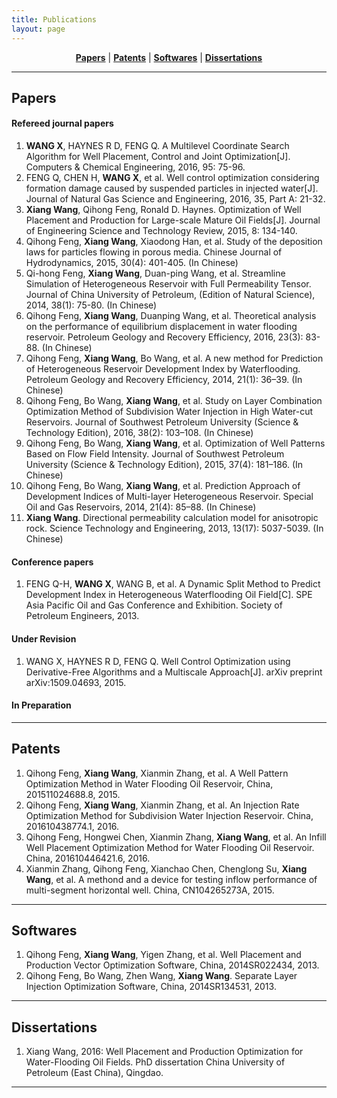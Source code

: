 ```yaml
---
title: Publications
layout: page
---
```


<p align="center">
    <b><a href="#papers">Papers</a></b>
    |
    <b><a href="#patents">Patents</a></b>
	|
    <b><a href="#softwares">Softwares</a></b>
	|
    <b><a href="#dissertations">Dissertations</a></b>
</p>

---

## Papers

#### Refereed journal papers  

1. **WANG X**, HAYNES R D, FENG Q. A Multilevel Coordinate Search Algorithm for Well Placement, Control and Joint Optimization[J]. Computers & Chemical Engineering, 2016, 95: 75-96.
2. FENG Q, CHEN H, **WANG X**, et al. Well control optimization considering formation damage caused by suspended particles in injected water[J]. Journal of Natural Gas Science and Engineering, 2016, 35, Part A: 21-32.
3. **Xiang Wang**, Qihong Feng, Ronald D. Haynes. Optimization of Well Placement and Production for Large-scale Mature Oil Fields[J]. Journal of Engineering Science and Technology Review, 2015, 8: 134-140.
4. Qihong Feng, **Xiang Wang**, Xiaodong Han, et al. Study of the deposition laws for particles flowing in porous media. Chinese Journal of Hydrodynamics, 2015, 30(4): 401-405. (In Chinese)
5. Qi-hong Feng, **Xiang Wang**, Duan-ping Wang, et al. Streamline Simulation of Heterogeneous Reservoir with Full Permeability Tensor. Journal of China University of Petroleum, (Edition of Natural Science), 2014, 38(1): 75-80. (In Chinese)
6. Qihong Feng, **Xiang Wang**, Duanping Wang, et al. Theoretical analysis on the performance of equilibrium displacement in water flooding reservoir. Petroleum Geology and Recovery Efficiency, 2016, 23(3): 83-88. (In Chinese)
7. Qihong Feng, **Xiang Wang**, Bo Wang, et al. A new method for Prediction of Heterogeneous Reservoir Development Index by Waterflooding. Petroleum Geology and Recovery Efficiency, 2014, 21(1): 36–39. (In Chinese)
8. Qihong Feng, Bo Wang, **Xiang Wang**, et al. Study on Layer Combination Optimization Method of Subdivision Water Injection in High Water-cut Reservoirs. Journal of Southwest Petroleum University (Science & Technology Edition), 2016, 38(2): 103–108. (In Chinese)
8. Qihong Feng, Bo Wang, **Xiang Wang**, et al. Optimization of Well Patterns Based on Flow Field Intensity. Journal of Southwest Petroleum University (Science & Technology Edition), 2015, 37(4): 181–186. (In Chinese)
9. Qihong Feng, Bo Wang, **Xiang Wang**, et al. Prediction Approach of Development Indices of Multi-layer Heterogeneous Reservoir. Special Oil and Gas Reservoirs, 2014, 21(4): 85–88. (In Chinese)
10. **Xiang Wang**. Directional permeability calculation model for anisotropic rock. Science Technology and Engineering, 2013, 13(17): 5037-5039. (In Chinese)

#### Conference papers

1. FENG Q-H, **WANG X**, WANG B, et al. A Dynamic Split Method to Predict Development Index in Heterogeneous Waterflooding Oil Field[C]. SPE Asia Pacific Oil and Gas Conference and Exhibition. Society of Petroleum Engineers, 2013. 

#### Under Revision

1. WANG X, HAYNES R D, FENG Q. Well Control Optimization using Derivative-Free Algorithms and a Multiscale Approach[J]. arXiv preprint arXiv:1509.04693, 2015.

#### In Preparation

---

## Patents

1. Qihong Feng, **Xiang Wang**, Xianmin Zhang, et al. A Well Pattern Optimization Method in Water Flooding Oil Reservoir, China, 201511024688.8, 2015.
2. Qihong Feng, **Xiang Wang**, Xianmin Zhang, et al. An Injection Rate Optimization Method for Subdivision Water Injection Reservoir. China, 201610438774.1, 2016.
3. Qihong Feng, Hongwei Chen, Xianmin Zhang, **Xiang Wang**, et al. An Infill Well Placement Optimization Method for Water Flooding Oil Reservoir. China, 201610446421.6, 2016.
4. Xianmin Zhang, Qihong Feng, Xianchao Chen, Chenglong Su, **Xiang Wang**, et al. A methond and a device for testing inflow performance of multi-segment horizontal well. China, CN104265273A, 2015.

---

## Softwares

1. Qihong Feng, **Xiang Wang**, Yigen Zhang, et al. Well Placement and Production Vector Optimization Software, China, 2014SR022434, 2013.
2. Qihong Feng, Bo Wang, Zhen Wang, **Xiang Wang**. Separate Layer Injection Optimization Software, China, 2014SR134531, 2013.

---

## Dissertations

1. Xiang Wang, 2016: Well Placement and Production Optimization for Water-Flooding Oil Fields. PhD dissertation China University of Petroleum (East China), Qingdao.

---